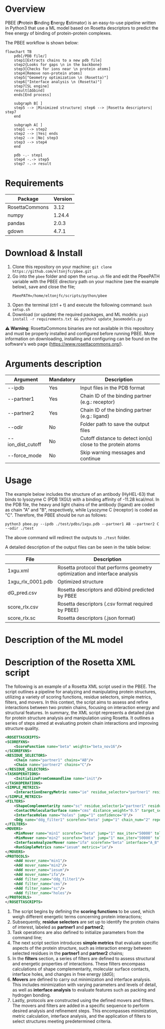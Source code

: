 # Overview
PBEE (**P**rotein **B**inding **E**nergy **E**stimator) is an easy-to-use pipeline written in Python3 that use a ML model based on Rosetta descriptors to predict the free energy of binding of protein-protein complexes.

The PBEE workflow is shown below:

```mermaid
flowchart TB
	pdb[/PDB file/] 
	step1[Extracts chains to a new pdb file] 
	step2{Looks for gaps \n in the backbone}
	step3[Checks for ions near \n protein atoms] 
	step4[Remove non-protein atoms] 
	step5["Geometry optimization \n (Rosetta)"] 
	step6["Interface analysis \n (Rosetta)"] 
	step7[SL engine]
	result[ΔGbind]
	ends[End process]
	
	subgraph B[ ]
	step5 --> |Minimized structure| step6 --> |Rosetta descriptors| step7
	end 
	
	subgraph A[ ]
	step1 --> step2
	step2 --> |Yes| ends
	step2 --> |No| step3
	step3 --> step4
	end 
	
	pdb -.- step1
	step4 -.-> step5
	step7 -.-> result
``` 

# Requirements

| Package        | Version |
|----------------|---------|
| RosettaCommons | 3.12    |
| numpy          | 1.24.4  |
| pandas         | 2.0.3   |
| gdown          | 4.7.1   |


# Download & Install

1. Clone this repository on your machine: `git clone https://github.com/eltonjfc/pbee.git`
2. Go into the `pbee` folder and open the `setup.sh` file and edit the PbeePATH variable with the PBEE directory path on your machine (see the example below), save and close the file;
   ```
   PbeePATH=/home/eltonjfc/scripts/python/pbee
   ```
4. Open the terminal (ctrl + t) and execute the following command: `bash setup.sh`
5. Download (or update) the required packages, and ML models: `pip3 install -r requirements.txt && python3 update_basemodels.py`

**⚠️ Warning**: RosettaCommons binaries are not available in this repository and must be properly installed and configured before running PBEE. More information on downloading, installing and configuring can be found on the software's web page (https://www.rosettacommons.org/).

# Arguments description

| Argument          | Mandatory | Description |
|-------------------|-----------|-------------|
| -\-ipdb            | Yes      | Input files in the PDB format |
| -\-partner1        | Yes      | Chain ID of the binding partner (e.g.: receptor) |
| -\-partner2        | Yes      | Chain ID of the binding partner (e.g.: ligand) |
| -\-odir            | No       | Folder path to save the output files |
| -\-ion_dist_cutoff | No       | Cutoff distance to detect ion(s) close to the protein atoms |          
| -\-force_mode      | No       | Skip warning messages and continue |

# Usage

The example below includes the structure of an antibody (HyHEL-63) that binds to lysozyme C (PDB 1XGU) with a binding affinity of -11.28 kcal/mol. In the PDB file, the heavy and light chains of the antibody (ligand) are coded as chain "A" and "B", respectively, while Lysozyme C (receptor) is coded as "C". Therefore, the PBEE should be run as follows:

```
python3 pbee.py --ipdb ./test/pdbs/1xgu.pdb --partner1 AB --partner2 C --odir ./test
```

The above command will redirect the outputs to `./test` folder.

A detailed description of the output files can be seen in the table below:

| File              | Description                                                                 |
|-------------------|-----------------------------------------------------------------------------|
| 1xgu.xml          | Rosetta protocol that performs geometry optimization and interface analysis |
| 1xgu_rlx_0001.pdb | Optimized structure |
| dG_pred.csv       | Rosetta descriptors and dGbind predicted by PBEE |
| score_rlx.csv     | Rosetta descriptors (.csv format required by PBEE) |
| score_rlx.sc      | Rosetta descriptors (.json format) |

# Description of the ML model

# Description of the Rosetta XML script

The following is an example of a Rosetta XML script used in the PBEE. The script outlines a pipeline for analyzing and manipulating protein structures, utilizing a variety of scoring functions, residue selectors, simple metrics, filters,  and movers. In this context, the script aims to assess and refine interactions between two protein chains, focusing on interaction energy and structural features. In summary, the XML script represents a detailed plan for protein structure analysis and manipulation using Rosetta. It outlines a series of steps aimed at evaluating protein chain interactions and improving structure quality.


```xml
<ROSETTASCRIPTS>
<SCOREFXNS>
	<ScoreFunction name="beta" weights="beta_nov16"/>
</SCOREFXNS>
<RESIDUE_SELECTORS>
	<Chain name="partner1" chains="AB"/>
	<Chain name="partner2" chains="C"/>
</RESIDUE_SELECTORS>
<TASKOPERATIONS>
	<InitializeFromCommandline name="init"/>
</TASKOPERATIONS>
<SIMPLE_METRICS>
	<InteractionEnergyMetric name="ie" residue_selector="partner1" residue_selector2="partner2" scorefxn="beta"/>
</SIMPLE_METRICS>
<FILTERS>
	<ShapeComplementarity name="sc" residue_selector1="partner1" residue_selector2="partner2" confidence="0"/>
	<ContactMolecularSurface name="cms" distance_weight="0.5" target_selector="partner1" binder_selector="partner2" confidence="0"/>
	<InterfaceHoles name="holes" jump="1" confidence="0"/>
	<Ddg name="ddg_filter1" scorefxn="beta" jump="1" chain_num="2" repeats="1" repack="0" repack_bound="0" repack_unbound="0" threshold="99999" confidence="0"/>
</FILTERS>
<MOVERS>
	<MinMover name="min1" scorefxn="beta" jump="1" max_iter="50000" tolerance="0.0001" cartesian="0" bb="0" chi="1" bb_task_operations="init" chi_task_operations="init"/>
	<MinMover name="min2" scorefxn="beta" jump="1" max_iter="50000" tolerance="0.0001" cartesian="0" bb="1" chi="1" bb_task_operations="init" chi_task_operations="init"/>
	<InterfaceAnalyzerMover name="ifa" scorefxn="beta" interface="A_B" packstat="1" interface_sc="1" tracer="1" scorefile_reporting_prefix="ifa"/>
	<RunSimpleMetrics name="iesum" metrics="ie"/>
</MOVERS>
<PROTOCOLS>
	<Add mover_name="min1"/>
	<Add mover_name="min2"/>
	<Add mover_name="iesum"/>
	<Add mover_name="ifa"/>
	<Add filter_name="ddg_filter1"/>
	<Add filter_name="cms"/>
	<Add filter_name="sc"/>
	<Add filter_name="holes"/>
</PROTOCOLS>
</ROSETTASCRIPTS>
```

1. The script begins by defining the **scoring functions** to be used, which weigh different energetic terms concerning protein interactions;
2. Subsequently, **residue selectors** are set up to identify the protein chains of interest, labeled as **partner1** and **partner2**; 
3. Task operations are also defined to initialize parameters from the command line;
4. The next script section introduces **simple metrics** that evaluate specific aspects of the protein structure, such as interaction energy between selected residues in the **partner1** and **partner2** chains; 
5. In the **filters** section, a series of filters are defined to assess structural and energetic properties of interactions. These filters encompass calculations of shape complementarity, molecular surface contacts, interface holes, and changes in free energy (ddG);
6. **Movers** are defined to carry out minimization and interface analysis. This includes minimization with varying parameters and levels of detail, as well as **interface analysis** to evaluate features such as packing and hydrogen bonding. 
7. Lastly, protocols are constructed using the defined movers and filters. The movers and filters are added in a specific sequence to perform desired analysis and refinement steps. This encompasses minimization, metric calculation, interface analysis, and the application of filters to select structures meeting predetermined criteria.
